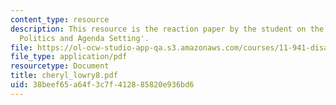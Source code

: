 ```yaml
---
content_type: resource
description: This resource is the reaction paper by the student on the topic 'Disaster
  Politics and Agenda Setting'.
file: https://ol-ocw-studio-app-qa.s3.amazonaws.com/courses/11-941-disaster-vulnerability-and-resilience-spring-2005/38beef65a64f3c7f412885820e936bd6_cheryl_lowry8.pdf
file_type: application/pdf
resourcetype: Document
title: cheryl_lowry8.pdf
uid: 38beef65-a64f-3c7f-4128-85820e936bd6
---
```

